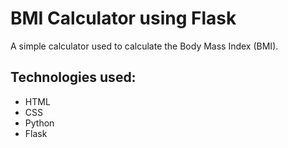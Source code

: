 # BMI Calculator using Flask

A simple calculator used to calculate the Body Mass Index (BMI).

## Technologies used:

- HTML
- CSS
- Python
- Flask
